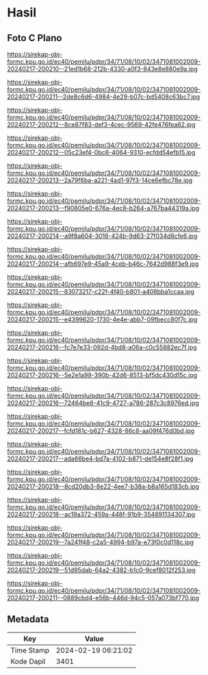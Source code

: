 # Hasil

## Foto C Plano

https://sirekap-obj-formc.kpu.go.id/ec40/pemilu/pdpr/34/71/08/10/02/3471081002009-20240217-200210--21ed1b68-212b-4330-a0f3-843e8e880e9a.jpg

https://sirekap-obj-formc.kpu.go.id/ec40/pemilu/pdpr/34/71/08/10/02/3471081002009-20240217-200211--2de8c6d6-4984-4e29-b07c-bd5408c63bc7.jpg

https://sirekap-obj-formc.kpu.go.id/ec40/pemilu/pdpr/34/71/08/10/02/3471081002009-20240217-200212--8ce87f83-def3-4cec-9569-42fe476fea62.jpg

https://sirekap-obj-formc.kpu.go.id/ec40/pemilu/pdpr/34/71/08/10/02/3471081002009-20240217-200212--05c23ef4-0bc6-4064-9310-ecfdd54efb15.jpg

https://sirekap-obj-formc.kpu.go.id/ec40/pemilu/pdpr/34/71/08/10/02/3471081002009-20240217-200213--2a79f6ba-a221-4ad1-97f3-14ce6efbc78e.jpg

https://sirekap-obj-formc.kpu.go.id/ec40/pemilu/pdpr/34/71/08/10/02/3471081002009-20240217-200213--f90805e0-676a-4ec8-b264-a767ba44319a.jpg

https://sirekap-obj-formc.kpu.go.id/ec40/pemilu/pdpr/34/71/08/10/02/3471081002009-20240217-200214--a9f8a604-3016-424b-9d63-27f034d8cfe6.jpg

https://sirekap-obj-formc.kpu.go.id/ec40/pemilu/pdpr/34/71/08/10/02/3471081002009-20240217-200214--afb697e9-45a9-4ceb-b46c-7642d988f3e9.jpg

https://sirekap-obj-formc.kpu.go.id/ec40/pemilu/pdpr/34/71/08/10/02/3471081002009-20240217-200215--83073217-c22f-4f40-b801-a408bba1ccaa.jpg

https://sirekap-obj-formc.kpu.go.id/ec40/pemilu/pdpr/34/71/08/10/02/3471081002009-20240217-200215--e4399620-1730-4e4e-abb7-09fbecc80f7c.jpg

https://sirekap-obj-formc.kpu.go.id/ec40/pemilu/pdpr/34/71/08/10/02/3471081002009-20240217-200216--fc7e7e33-092d-4bd8-a06a-c0c55882ec7f.jpg

https://sirekap-obj-formc.kpu.go.id/ec40/pemilu/pdpr/34/71/08/10/02/3471081002009-20240217-200216--5e2e1a99-390b-42d6-8513-bf5dc430d15c.jpg

https://sirekap-obj-formc.kpu.go.id/ec40/pemilu/pdpr/34/71/08/10/02/3471081002009-20240217-200216--72464be8-41c9-4727-a786-287c3c8976ed.jpg

https://sirekap-obj-formc.kpu.go.id/ec40/pemilu/pdpr/34/71/08/10/02/3471081002009-20240217-200217--fcfd181c-b627-4328-86c8-aa09f476d0bd.jpg

https://sirekap-obj-formc.kpu.go.id/ec40/pemilu/pdpr/34/71/08/10/02/3471081002009-20240217-200217--ada66be4-bd7a-4102-b871-de154e8f28f1.jpg

https://sirekap-obj-formc.kpu.go.id/ec40/pemilu/pdpr/34/71/08/10/02/3471081002009-20240217-200218--8cd20db3-8e22-4ee7-b38a-b8a165d183cb.jpg

https://sirekap-obj-formc.kpu.go.id/ec40/pemilu/pdpr/34/71/08/10/02/3471081002009-20240217-200218--ac19a372-459a-448f-91b9-354891134307.jpg

https://sirekap-obj-formc.kpu.go.id/ec40/pemilu/pdpr/34/71/08/10/02/3471081002009-20240217-200219--7a241f48-c2a5-4994-b97a-e73f0c0d118c.jpg

https://sirekap-obj-formc.kpu.go.id/ec40/pemilu/pdpr/34/71/08/10/02/3471081002009-20240217-200219--51d95dab-64a2-4382-b1c0-9cef8012f253.jpg

https://sirekap-obj-formc.kpu.go.id/ec40/pemilu/pdpr/34/71/08/10/02/3471081002009-20240217-200211--0889cbd4-e56b-446d-94c5-057a073bf770.jpg


## Metadata

| Key        | Value               |
| ---------- | ------------------- |
| Time Stamp | 2024-02-19 06:21:02 |
| Kode Dapil | 3401                |



